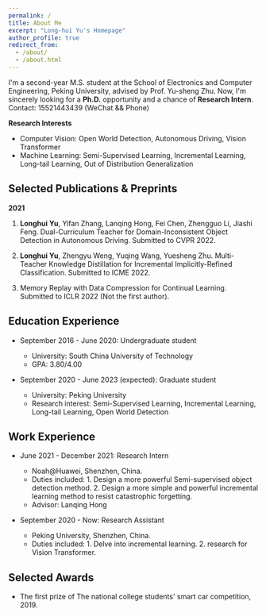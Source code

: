 ```yaml
---
permalink: /
title: About Me
excerpt: "Long-hui Yu's Homepage"
author_profile: true
redirect_from: 
  - /about/
  - /about.html
---
```


I'm a second-year M.S. student at the School of Electronics and Computer Engineering, Peking University, advised by Prof. Yu-sheng Zhu. Now, I'm sincerely looking for a **Ph.D.** opportunity and a chance of **Research Intern**.   Contact: 15521443439 (WeChat && Phone)

**Research Interests**

* Computer Vision: Open World Detection, Autonomous Driving, Vision Transformer
* Machine Learning: Semi-Supervised Learning, Incremental Learning, Long-tail Learning, Out of Distribution Generalization

## Selected Publications & Preprints
**2021**

1. **Longhui Yu**, Yifan Zhang, Lanqing Hong, Fei Chen, Zhengguo Li, Jiashi Feng. Dual-Curriculum Teacher for Domain-Inconsistent Object Detection in Autonomous Driving. Submitted to CVPR 2022.

2. **Longhui Yu**, Zhengyu Weng, Yuqing Wang, Yuesheng Zhu. Multi-Teacher Knowledge Distillation for Incremental Implicitly-Refined Classification. Submitted to ICME 2022.

3. Memory Replay with Data Compression for Continual Learning. Submitted to ICLR 2022 (Not the first author).


## Education Experience

* September 2016 - June 2020: Undergraduate student
  * University: South China University of Technology
  * GPA: 3.80/4.00

* September 2020 - June 2023 (expected): Graduate student
  * University: Peking University
  * Research interest:  Semi-Supervised Learning, Incremental Learning, Long-tail Learning, Open World Detection

## Work Experience

* June 2021 - December 2021: Research Intern
  * Noah@Huawei, Shenzhen, China.
  * Duties included: 1. Design a more powerful Semi-supervised object detection method. 2. Design a more simple and powerful incremental learning method to resist catastrophic forgetting.
  * Advisor: Lanqing Hong

* September 2020 - Now: Research Assistant
  * Peking University, Shenzhen, China.
  * Duties included: 1. Delve into incremental learning. 2. research for Vision Transformer.

## Selected Awards

* The first prize of The national college students' smart car competition, 2019.
